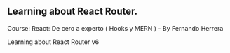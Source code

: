 ## Learning about React Router.

Course: React: De cero a experto ( Hooks y MERN ) - By Fernando Herrera

Learning about React Router v6
